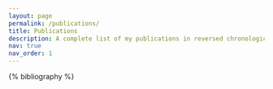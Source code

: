 ```yaml
---
layout: page
permalink: /publications/
title: Publications
description: A complete list of my publications in reversed chronological order.
nav: true
nav_order: 1
---
```


<!-- _pages/publications.md -->
<div class="publications">

{% bibliography %}

</div>
